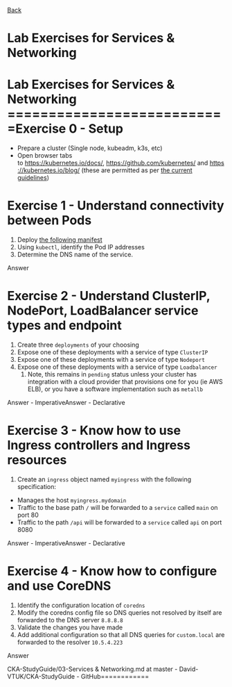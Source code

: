 [Back](../README.md)

Lab Exercises for Services & Networking
=======================================

Lab Exercises for Services & Networking
===========================Exercise 0 - Setup
==================

-   Prepare a cluster (Single node, kubeadm, k3s, etc)
-   Open browser tabs to <https://kubernetes.io/docs/>, <https://github.com/kubernetes/> and <https://kubernetes.io/blog/> (these are permitted as per [the current guidelines](https://docs.linuxfoundation.org/tc-docs/certification/certification-resources-allowed#certified-kubernetes-administrator-cka-and-cerified-kubernetes-application-developer-ckad))

[](https://github.com/David-VTUK/CKA-StudyGuide/blob/master/LabGuide/03-Services%20%26%20Networking.md#exercise-1---understand-connectivity-between-pods)Exercise 1 - Understand connectivity between Pods
==========================================================================================================================================================================================================

1.  Deploy [the following manifest](https://raw.githubusercontent.com/David-VTUK/CKAExampleYaml/master/nginx-svc-and-deployment.yaml)
2.  Using `kubectl`, identify the Pod IP addresses
3.  Determine the DNS name of the service.

Answer

[](https://github.com/David-VTUK/CKA-StudyGuide/blob/master/LabGuide/03-Services%20%26%20Networking.md#exercise-2---understand-clusterip-nodeport-loadbalancer-service-types-and-endpoint)Exercise 2 - Understand ClusterIP, NodePort, LoadBalancer service types and endpoint
==============================================================================================================================================================================================================================================================================

1.  Create three `deployments` of your choosing
2.  Expose one of these deployments with a service of type `ClusterIP`
3.  Expose one of these deployments with a service of type `Nodeport`
4.  Expose one of these deployments with a service of type `Loadbalancer`
    1.  Note, this remains in `pending` status unless your cluster has integration with a cloud provider that provisions one for you (ie AWS ELB), or you have a software implementation such as `metallb`

Answer - ImperativeAnswer - Declarative

[](https://github.com/David-VTUK/CKA-StudyGuide/blob/master/LabGuide/03-Services%20%26%20Networking.md#exercise-3---know-how-to-use-ingress-controllers-and-ingress-resources)Exercise 3 - Know how to use Ingress controllers and Ingress resources
====================================================================================================================================================================================================================================================

1.  Create an `ingress` object named `myingress` with the following specification:

-   Manages the host `myingress.mydomain`
-   Traffic to the base path `/` will be forwarded to a `service` called `main` on port 80
-   Traffic to the path `/api` will be forwarded to a `service` called `api` on port 8080

Answer - ImperativeAnswer - Declarative

[](https://github.com/David-VTUK/CKA-StudyGuide/blob/master/LabGuide/03-Services%20%26%20Networking.md#exercise-4---know-how-to-configure-and-use-coredns)Exercise 4 - Know how to configure and use CoreDNS
============================================================================================================================================================================================================

1.  Identify the configuration location of `coredns`
2.  Modify the coredns config file so DNS queries not resolved by itself are forwarded to the DNS server `8.8.8.8`
3.  Validate the changes you have made
4.  Add additional configuration so that all DNS queries for `custom.local` are forwarded to the resolver `10.5.4.223`

Answer

CKA-StudyGuide/03-Services & Networking.md at master - David-VTUK/CKA-StudyGuide - GitHub============